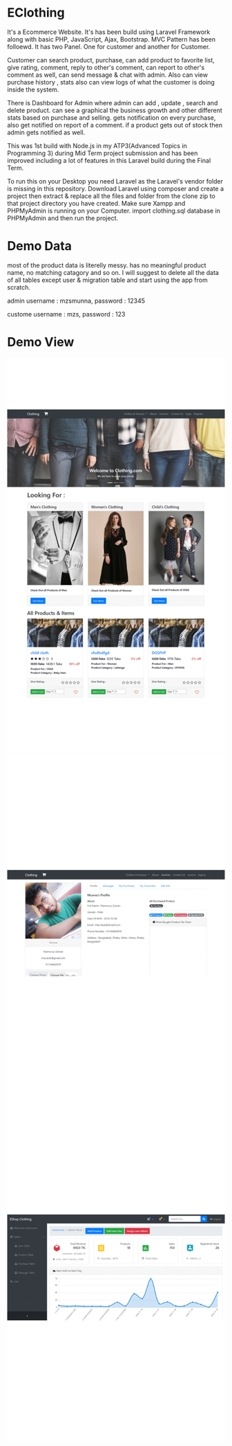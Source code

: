 # EClothing
It's a Ecommerce Website. It's has been build using Laravel Framework along with basic PHP, JavaScript, Ajax, Bootstrap. MVC Pattern has been folloewd. It has two Panel. One for customer and another for Customer. 

Customer can search product, purchase, can add product to favorite list,  give rating, comment, reply to other's comment, can report to other's comment as well, can send message &amp; chat with admin. Also can view purchase history , stats also can view logs of what the customer is doing inside the system. 

There is Dashboard for Admin where admin can add , update , search and delete product. can see a graphical the business growth and other different stats based on purchase and selling.  gets notification on every purchase, also get notified on report of a comment. if a product gets out of stock then admin gets notified as well.

This was 1st build with Node.js in my ATP3(Advanced Topics in Programming 3) during Mid Term project submission and has been improved including a lot of features in this Laravel build during the Final Term.

To run this on your Desktop you need Laravel as the Laravel's vendor folder is missing in this repository. Download Laravel using composer and create a project then extract & replace all the files and folder from the clone zip to that project directory you have created. Make sure Xampp and PHPMyAdmin is running on your Computer. import clothing.sql database in PHPMyAdmin and then run the project.

# Demo Data

most of the product data is literelly messy. has no meaningful product name, no matching catagory and so on. I will suggest to delete all the data of all tables except user & migration table and start using the app from scratch.

admin username : mzsmunna, password : 12345

custome username : mzs, password : 123

# Demo View

<img src="demo/clothing-basic.gif" title="clothing.com"/>

<img src="demo/clothing-user-2.gif" title="clothing.com"/>

<img src="demo/clothing-admin.gif" title="clothing.com"/>
